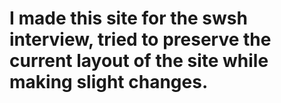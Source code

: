 # I made this site for the swsh interview, tried to preserve the current layout of the site while making slight changes.
